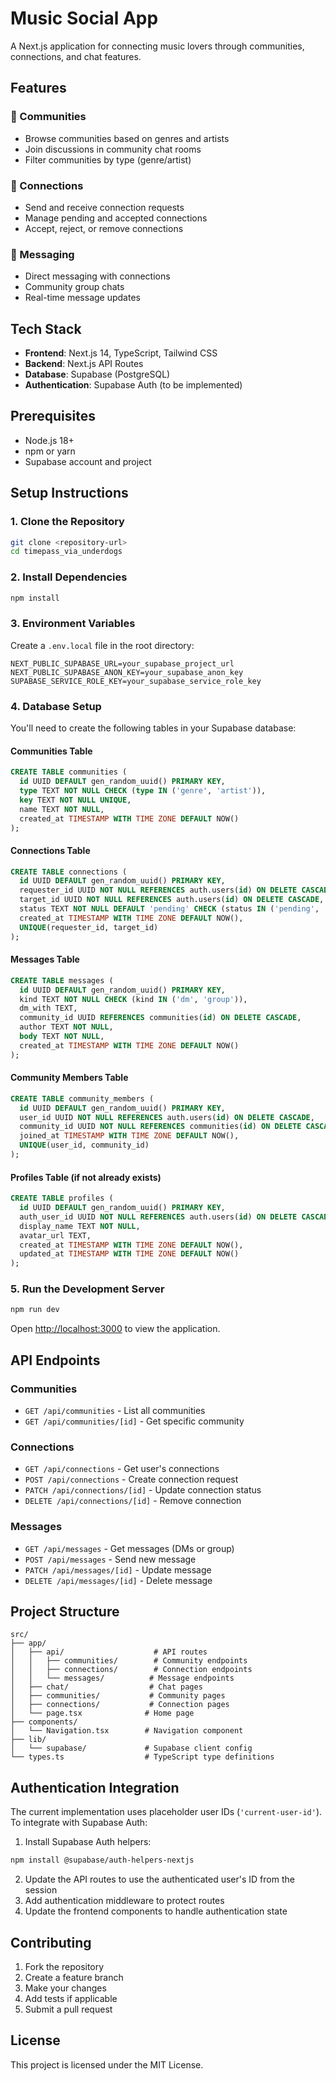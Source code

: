 # Music Social App

A Next.js application for connecting music lovers through communities, connections, and chat features.

## Features

### 🎵 Communities
- Browse communities based on genres and artists
- Join discussions in community chat rooms
- Filter communities by type (genre/artist)

### 👥 Connections
- Send and receive connection requests
- Manage pending and accepted connections
- Accept, reject, or remove connections

### 💬 Messaging
- Direct messaging with connections
- Community group chats
- Real-time message updates

## Tech Stack

- **Frontend**: Next.js 14, TypeScript, Tailwind CSS
- **Backend**: Next.js API Routes
- **Database**: Supabase (PostgreSQL)
- **Authentication**: Supabase Auth (to be implemented)

## Prerequisites

- Node.js 18+ 
- npm or yarn
- Supabase account and project

## Setup Instructions

### 1. Clone the Repository

```bash
git clone <repository-url>
cd timepass_via_underdogs
```

### 2. Install Dependencies

```bash
npm install
```

### 3. Environment Variables

Create a `.env.local` file in the root directory:

```env
NEXT_PUBLIC_SUPABASE_URL=your_supabase_project_url
NEXT_PUBLIC_SUPABASE_ANON_KEY=your_supabase_anon_key
SUPABASE_SERVICE_ROLE_KEY=your_supabase_service_role_key
```

### 4. Database Setup

You'll need to create the following tables in your Supabase database:

#### Communities Table
```sql
CREATE TABLE communities (
  id UUID DEFAULT gen_random_uuid() PRIMARY KEY,
  type TEXT NOT NULL CHECK (type IN ('genre', 'artist')),
  key TEXT NOT NULL UNIQUE,
  name TEXT NOT NULL,
  created_at TIMESTAMP WITH TIME ZONE DEFAULT NOW()
);
```

#### Connections Table
```sql
CREATE TABLE connections (
  id UUID DEFAULT gen_random_uuid() PRIMARY KEY,
  requester_id UUID NOT NULL REFERENCES auth.users(id) ON DELETE CASCADE,
  target_id UUID NOT NULL REFERENCES auth.users(id) ON DELETE CASCADE,
  status TEXT NOT NULL DEFAULT 'pending' CHECK (status IN ('pending', 'accepted')),
  created_at TIMESTAMP WITH TIME ZONE DEFAULT NOW(),
  UNIQUE(requester_id, target_id)
);
```

#### Messages Table
```sql
CREATE TABLE messages (
  id UUID DEFAULT gen_random_uuid() PRIMARY KEY,
  kind TEXT NOT NULL CHECK (kind IN ('dm', 'group')),
  dm_with TEXT,
  community_id UUID REFERENCES communities(id) ON DELETE CASCADE,
  author TEXT NOT NULL,
  body TEXT NOT NULL,
  created_at TIMESTAMP WITH TIME ZONE DEFAULT NOW()
);
```

#### Community Members Table
```sql
CREATE TABLE community_members (
  id UUID DEFAULT gen_random_uuid() PRIMARY KEY,
  user_id UUID NOT NULL REFERENCES auth.users(id) ON DELETE CASCADE,
  community_id UUID NOT NULL REFERENCES communities(id) ON DELETE CASCADE,
  joined_at TIMESTAMP WITH TIME ZONE DEFAULT NOW(),
  UNIQUE(user_id, community_id)
);
```

#### Profiles Table (if not already exists)
```sql
CREATE TABLE profiles (
  id UUID DEFAULT gen_random_uuid() PRIMARY KEY,
  auth_user_id UUID NOT NULL REFERENCES auth.users(id) ON DELETE CASCADE UNIQUE,
  display_name TEXT NOT NULL,
  avatar_url TEXT,
  created_at TIMESTAMP WITH TIME ZONE DEFAULT NOW(),
  updated_at TIMESTAMP WITH TIME ZONE DEFAULT NOW()
);
```

### 5. Run the Development Server

```bash
npm run dev
```

Open [http://localhost:3000](http://localhost:3000) to view the application.

## API Endpoints

### Communities
- `GET /api/communities` - List all communities
- `GET /api/communities/[id]` - Get specific community

### Connections
- `GET /api/connections` - Get user's connections
- `POST /api/connections` - Create connection request
- `PATCH /api/connections/[id]` - Update connection status
- `DELETE /api/connections/[id]` - Remove connection

### Messages
- `GET /api/messages` - Get messages (DMs or group)
- `POST /api/messages` - Send new message
- `PATCH /api/messages/[id]` - Update message
- `DELETE /api/messages/[id]` - Delete message

## Project Structure

```
src/
├── app/
│   ├── api/                    # API routes
│   │   ├── communities/        # Community endpoints
│   │   ├── connections/        # Connection endpoints
│   │   └── messages/          # Message endpoints
│   ├── chat/                  # Chat pages
│   ├── communities/           # Community pages
│   ├── connections/           # Connection pages
│   └── page.tsx              # Home page
├── components/
│   └── Navigation.tsx        # Navigation component
├── lib/
│   └── supabase/             # Supabase client config
└── types.ts                  # TypeScript type definitions
```

## Authentication Integration

The current implementation uses placeholder user IDs (`'current-user-id'`). To integrate with Supabase Auth:

1. Install Supabase Auth helpers:
```bash
npm install @supabase/auth-helpers-nextjs
```

2. Update the API routes to use the authenticated user's ID from the session
3. Add authentication middleware to protect routes
4. Update the frontend components to handle authentication state

## Contributing

1. Fork the repository
2. Create a feature branch
3. Make your changes
4. Add tests if applicable
5. Submit a pull request

## License

This project is licensed under the MIT License.
